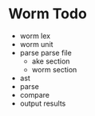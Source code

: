 # Worm Todo
* worm lex
* worm unit
* parse parse file
  * ake section
  * worm section
* ast
* parse
* compare
* output results